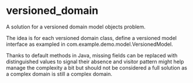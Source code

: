 # versioned_domain
A solution for a versioned domain model objects problem.


The idea is for each versioned domain class, define a versioned model interface as exampled in com.example.demo.model.VersionedModel.

Thanks to default methods in Java, missing fields can be replaced with distinguished values to signal their absence and visitor pattern
might help manage the complexity a bit but should not be considered a full solution as a complex domain is still a complex domain.
